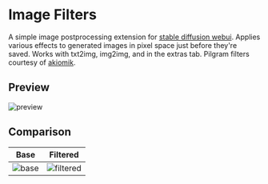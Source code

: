 # Image Filters
A simple image postprocessing extension for [stable diffusion webui](https://github.com/AUTOMATIC1111/stable-diffusion-webui). Applies various effects to generated images in pixel space just before they're saved. Works with txt2img, img2img, and in the extras tab. Pilgram filters courtesy of [akiomik](https://github.com/akiomik/pilgram).

## Preview
![preview](https://user-images.githubusercontent.com/123005779/224670249-aed83fd8-b13f-4e55-a1c7-887616b19247.jpg)

## Comparison
Base | Filtered
---- | --------
![base](https://user-images.githubusercontent.com/123005779/224670233-00e09bbb-b889-4b34-8e94-9e5c16fe7ec6.jpg) | ![filtered](https://user-images.githubusercontent.com/123005779/224571916-4e669118-a78c-4abb-b0a5-b45c2d6927ed.jpg)